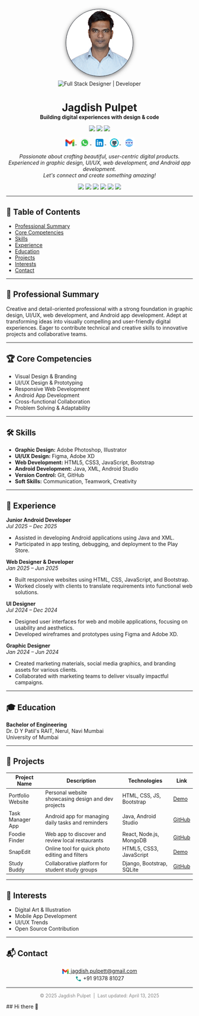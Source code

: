 
<!-- Profile Header -->
<p align="center">
  <img src="assets/jagdish-profile-photo.jpg" alt="Jagdish Pulpet" width="180" style="border-radius:50%; border: 1px solid #23272F; box-shadow: 0 3px 12px rgba(30,30,30,0.5), 0 1.5px 6px rgba(0,0,0,0.18); background: linear-gradient(135deg, #23272F 0%, #444950 100%); margin-bottom: 8px;"><br>
  <img src="https://img.shields.io/badge/Full%20Stack%20Designer%20%7C%20Developer-23272F?style=for-the-badge&logo=codefactor&logoColor=white" alt="Full Stack Designer | Developer" />
</p>

<h1 align="center" style="margin-bottom:0;">Jagdish Pulpet</h1>
<p align="center" style="margin-top:0;">
  <b>Building digital experiences with design & code</b>
</p>

<p align="center">
  <img src="https://img.shields.io/badge/Location-Bengaluru,%20India-blue?style=flat-square&logo=googlemaps&logoColor=white" />
  <img src="https://img.shields.io/badge/Experience-2+%20years-green?style=flat-square&logo=clockify&logoColor=white" />
  <img src="https://img.shields.io/badge/Available%20for%20Hire-Yes-brightgreen?style=flat-square&logo=addthis&logoColor=white" />
</p>

<p align="center">
  <a href="mailto:jagdish.pulpett@gmail.com">
    <img src="assets/gmail.png" alt="Email" width="28" style="vertical-align:middle;">
  </a>
  &nbsp;
  <a href="https://wa.me/919137881027" target="_blank">
    <img src="assets/whatsapp.png" alt="WhatsApp" width="28" style="vertical-align:middle;">
  </a>
  &nbsp;
  <a href="https://linkedin.com/in/jagdish-pulpet" target="_blank">
    <img src="assets/linkedin.png" alt="LinkedIn" width="28" style="vertical-align:middle;">
  </a>
  &nbsp;
  <a href="https://github.com/jagdish-pulpet" target="_blank">
    <img src="assets/github.png" alt="GitHub" width="28" style="vertical-align:middle;">
  </a>
  &nbsp;
  <a href="https://your-portfolio-demo.com" target="_blank">
    <img src="assets/portfolio.png" alt="Portfolio" width="28" style="vertical-align:middle;">
  </a>
</p>

<p align="center" style="max-width:600px;">
  <i>
    Passionate about crafting beautiful, user-centric digital products.<br>
    Experienced in graphic design, UI/UX, web development, and Android app development.<br>
    Let's connect and create something amazing!
  </i>
</p>

<p align="center">
  <img src="https://img.shields.io/badge/Designer-blue" />
  <img src="https://img.shields.io/badge/Developer-green" />
  <img src="https://img.shields.io/badge/HTML5-E34F26?logo=html5&logoColor=white" />
  <img src="https://img.shields.io/badge/CSS3-1572B6?logo=css3&logoColor=white" />
  <img src="https://img.shields.io/badge/JavaScript-F7DF1E?logo=javascript&logoColor=black" />
  <img src="https://img.shields.io/badge/Android-3DDC84?logo=android&logoColor=white" />
</p>

---

## 📑 Table of Contents

- [Professional Summary](#professional-summary)
- [Core Competencies](#core-competencies)
- [Skills](#skills)
- [Experience](#experience)
- [Education](#education)
- [Projects](#projects)
- [Interests](#interests)
- [Contact](#contact)

---

## 📝 Professional Summary

Creative and detail-oriented professional with a strong foundation in graphic design, UI/UX, web development, and Android app development. Adept at transforming ideas into visually compelling and user-friendly digital experiences. Eager to contribute technical and creative skills to innovative projects and collaborative teams.

---

## 🏆 Core Competencies

- Visual Design & Branding
- UI/UX Design & Prototyping
- Responsive Web Development
- Android App Development
- Cross-functional Collaboration
- Problem Solving & Adaptability

---

## 🛠️ Skills

- **Graphic Design:** Adobe Photoshop, Illustrator
- **UI/UX Design:** Figma, Adobe XD
- **Web Development:** HTML5, CSS3, JavaScript, Bootstrap
- **Android Development:** Java, XML, Android Studio
- **Version Control:** Git, GitHub
- **Soft Skills:** Communication, Teamwork, Creativity

---

## 💼 Experience

**Junior Android Developer**  
_Jul 2025 – Dec 2025_

- Assisted in developing Android applications using Java and XML.
- Participated in app testing, debugging, and deployment to the Play Store.

**Web Designer & Developer**  
_Jan 2025 – Jun 2025_

- Built responsive websites using HTML, CSS, JavaScript, and Bootstrap.
- Worked closely with clients to translate requirements into functional web solutions.

**UI Designer**  
_Jul 2024 – Dec 2024_

- Designed user interfaces for web and mobile applications, focusing on usability and aesthetics.
- Developed wireframes and prototypes using Figma and Adobe XD.

**Graphic Designer**  
_Jan 2024 – Jun 2024_

- Created marketing materials, social media graphics, and branding assets for various clients.
- Collaborated with marketing teams to deliver visually impactful campaigns.

---

## 🎓 Education

**Bachelor of Engineering**  
Dr. D Y Patil's RAIT, Nerul, Navi Mumbai  
University of Mumbai

---

## 🚀 Projects

| Project Name      | Description                                         | Technologies              | Link                                                         |
| ----------------- | --------------------------------------------------- | ------------------------- | ------------------------------------------------------------ |
| Portfolio Website | Personal website showcasing design and dev projects | HTML, CSS, JS, Bootstrap  | [Demo](https://your-portfolio-demo.com)                      |
| Task Manager App  | Android app for managing daily tasks and reminders  | Java, Android Studio      | [GitHub](https://github.com/jagdish-pulpet/task-manager-app) |
| Foodie Finder     | Web app to discover and review local restaurants    | React, Node.js, MongoDB   | [GitHub](https://github.com/jagdish-pulpet/foodie-finder)    |
| SnapEdit          | Online tool for quick photo editing and filters     | HTML5, CSS3, JavaScript   | [Demo](https://snapedit-demo.com)                            |
| Study Buddy       | Collaborative platform for student study groups     | Django, Bootstrap, SQLite | [GitHub](https://github.com/jagdish-pulpet/study-buddy)      |

---

## 🎨 Interests

- Digital Art & Illustration
- Mobile App Development
- UI/UX Trends
- Open Source Contribution

---

## 📬 Contact

<p align="center">
  <a href="mailto:jagdish.pulpett@gmail.com">
    <img src="assets/gmail.png" alt="Email" width="20" style="vertical-align:middle;"> jagdish.pulpett@gmail.com
  </a> <br>
  <img src="assets/phone.png" alt="Phone" width="18" style="vertical-align:middle;"> +91 91378 81027
</p>

---

<p align="center" style="color:#888;font-size:0.9em;">
  &copy; 2025 Jagdish Pulpet &nbsp;|&nbsp; Last updated: April 13, 2025
</p>
## Hi there 👋

<!--
**jagdish-pulpet/jagdish-pulpet** is a ✨ _special_ ✨ repository because its `README.md` (this file) appears on your GitHub profile.

Here are some ideas to get you started:

- 🔭 I’m currently working on ...
- 🌱 I’m currently learning ...
- 👯 I’m looking to collaborate on ...
- 🤔 I’m looking for help with ...
- 💬 Ask me about ...
- 📫 How to reach me: ...
- 😄 Pronouns: ...
- ⚡ Fun fact: ...
-->
